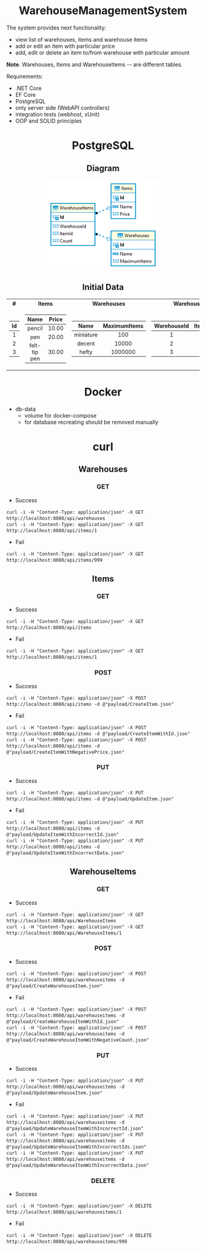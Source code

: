 <h1 align=center>WarehouseManagementSystem</h1>

The system provides next functionality:
- view list of warehouses, items and warehouse items
- add or edit an item with particular price
- add, edit or delete an item to/from warehouse with particular amount

**Note**. Warehouses, Items and WarehouseItems -- are different tables.

Requirements:
- .NET Core
- EF Core
- PostgreSQL
- only server side (WebAPI controllers)
- integration tests (webhost, xUnit)
- OOP and SOLID principles

<h1 align=center>PostgreSQL</h1>
<h2 align=center>Diagram</h1>

<p align="center">
 <img src="Diagram.png"/>
</p>

<h2 align=center>Initial Data</h1>

<table>

 <tr>
  <th>#</th>
  <th>Items</th>
  <th>Warehouses</th>
  <th>WarehouseItems</th>
 </tr>

 <tr>

  <td>

| Id |
|:--:|
| 1 | 
| 2 | 
| 3 | 

  </td>
  <td>

| Name | Price |
|:----:|:-----:|
| pencil | 10.00
| pen | 20.00
| felt-tip pen | 30.00

  </td>
  <td>

| Name | MaximumItems |
|:----:|:------------:|
| miniature | 100
| decent | 10000
| hefty | 1000000

  </td>
  <td>

| WarehouseId | ItemId | Count |
|:-----------:|:------:|:-----:|
| 1 | 1 | 50
| 2 | 2 | 5000
| 3 | 3 | 500000

  </td>
 </tr> 

</table>

<h1 align=center>Docker</h1>

- db-data
  - volume for docker-compose
  - for database recreating should be removed manually

<h1 align=center>curl</h1>
<h2 align=center>Warehouses</h1>
<h3 align=center>GET</h1>

- Success
```
curl -i -H "Content-Type: application/json" -X GET http://localhost:8080/api/warehouses
curl -i -H "Content-Type: application/json" -X GET http://localhost:8080/api/items/1
```
- Fail
```
curl -i -H "Content-Type: application/json" -X GET http://localhost:8080/api/items/999
```

<h2 align=center>Items</h1>
<h3 align=center>GET</h1>

- Success
```
curl -i -H "Content-Type: application/json" -X GET http://localhost:8080/api/items
```
- Fail
```
curl -i -H "Content-Type: application/json" -X GET http://localhost:8080/api/items/1
```

<h3 align=center>POST</h1>

- Success
```
curl -i -H "Content-Type: application/json" -X POST http://localhost:8080/api/items -d @"payload/CreateItem.json"
```
- Fail
```
curl -i -H "Content-Type: application/json" -X POST http://localhost:8080/api/items -d @"payload/CreateItemWithId.json"
curl -i -H "Content-Type: application/json" -X POST http://localhost:8080/api/items -d @"payload/CreateItemWithNegativePrice.json"
```

<h3 align=center>PUT</h1>

- Success
```
curl -i -H "Content-Type: application/json" -X PUT http://localhost:8080/api/items -d @"payload/UpdateItem.json"
```
- Fail
```
curl -i -H "Content-Type: application/json" -X PUT http://localhost:8080/api/items -d @"payload/UpdateItemWithIncorrectId.json"
curl -i -H "Content-Type: application/json" -X PUT http://localhost:8080/api/items -d @"payload/UpdateItemWithIncorrectData.json"
```

<h2 align=center>WarehouseItems</h1>
<h3 align=center>GET</h1>

- Success
```
curl -i -H "Content-Type: application/json" -X GET http://localhost:8080/api/WarehouseItems
curl -i -H "Content-Type: application/json" -X GET http://localhost:8080/api/WarehouseItems/1
```

<h3 align=center>POST</h1>

- Success
```
curl -i -H "Content-Type: application/json" -X POST http://localhost:8080/api/warehouseitems -d @"payload/CreateWarehouseItem.json"
```
- Fail
```
curl -i -H "Content-Type: application/json" -X POST http://localhost:8080/api/warehouseitems -d @"payload/CreateWarehouseItemWithId.json"
curl -i -H "Content-Type: application/json" -X POST http://localhost:8080/api/warehouseitems -d @"payload/CreateWarehouseItemWithNegativeCount.json"
```

<h3 align=center>PUT</h1>

- Success
```
curl -i -H "Content-Type: application/json" -X PUT http://localhost:8080/api/warehouseitems -d @"payload/UpdateWarehouseItem.json"
```
- Fail
```
curl -i -H "Content-Type: application/json" -X PUT http://localhost:8080/api/warehouseitems -d @"payload/UpdateWarehouseItemWithIncorrectId.json"
curl -i -H "Content-Type: application/json" -X PUT http://localhost:8080/api/warehouseitems -d @"payload/UpdateWarehouseItemWithIncorrectIds.json"
curl -i -H "Content-Type: application/json" -X PUT http://localhost:8080/api/warehouseitems -d @"payload/UpdateWarehouseItemWithIncorrectData.json"
```

<h3 align=center>DELETE</h1>

- Success
```
curl -i -H "Content-Type: application/json" -X DELETE http://localhost:8080/api/warehouseitems/1
```
- Fail
```
curl -i -H "Content-Type: application/json" -X DELETE http://localhost:8080/api/warehouseitems/999
```